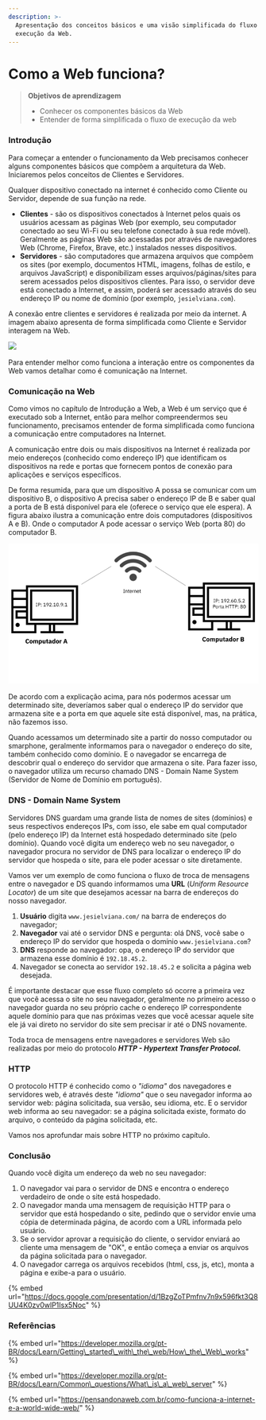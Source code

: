 ```yaml
---
description: >-
  Apresentação dos conceitos básicos e uma visão simplificada do fluxo de
  execução da Web.
---
```


# Como a Web funciona?

> **Objetivos de aprendizagem**
>
> * Conhecer os componentes básicos da Web
> * Entender de forma simplificada o fluxo de execução da web

### Introdução

Para começar a entender o funcionamento da Web precisamos conhecer alguns componentes básicos que compõem a arquitetura da Web. Iniciaremos pelos conceitos de Clientes e Servidores.

Qualquer dispositivo conectado na internet é conhecido como Cliente ou Servidor, depende de sua função na rede.

* **Clientes** - são os dispositivos conectados à Internet pelos quais os usuários acessam as páginas Web \(por exemplo, seu computador conectado ao seu Wi-Fi ou seu telefone conectado à sua rede móvel\). Geralmente as páginas Web são acessadas por através de navegadores Web \(Chrome, Firefox, Brave, etc.\) instalados nesses dispositivos.
* **Servidores** - são computadores que armazena arquivos que compõem os sites \(por exemplo, documentos HTML, imagens, folhas de estilo, e arquivos JavaScript\) e disponibilizam esses arquivos/páginas/sites para serem acessados pelos dispositivos clientes. Para isso, o servidor deve está conectado a Internet, e assim, poderá ser acessado através do seu endereço IP ou nome de domínio \(por exemplo, `jesielviana.com`\). 

A conexão entre clientes e servidores é realizada por meio da internet. A imagem abaixo apresenta de forma simplificada como Cliente e Servidor interagem na Web.

![](https://lh3.googleusercontent.com/OrHDa8WZjfLZtfm3O1SrqMcXAhSxYYRMCM1PqtBMaqH19u4PDTK-h9rfd8EJ_tMCaDqNtl4EPioskrvFq-oIMTSfWA_HlTd8WgVdPxnNJnazS2Om6y9rUw5ahmfk-vN9lmo0)

Para entender melhor como funciona a interação entre os componentes da Web vamos detalhar como é comunicação na Internet.

### Comunicação na Web

Como vimos no capítulo de Introdução a Web, a Web é um serviço que é executado sob a Internet, então para melhor compreendermos seu funcionamento,  precisamos entender de forma simplificada como funciona a comunicação entre computadores na Internet.

A comunicação entre dois ou mais dispositivos na Internet é realizada por meio endereços \(conhecido como endereço IP\) que identificam os dispositivos na rede e portas que fornecem pontos de conexão para aplicações e serviços específicos. 

De forma resumida, para que um dispositivo A possa se comunicar com um dispositivo B, o dispositivo A precisa saber o endereço IP de B e saber qual a porta de B está disponível para ele \(oferece o serviço que ele espera\). A figura abaixo ilustra a comunicação entre dois computadores \(dispositivos A e B\). Onde o computador A pode acessar o serviço Web \(porta 80\) do computador B. 

![Comunica&#xE7;&#xE3;o entre dois computadores via Internet](../.gitbook/assets/conexao-na-web.png)

De acordo com a explicação acima, para nós podermos acessar um determinado site, deveríamos saber qual o endereço IP do servidor que armazena site e a porta em que aquele site está disponível, mas, na prática, não fazemos isso.

Quando acessamos um determinado site a partir do nosso computador ou smarphone, geralmente informamos para o navegador o endereço do site, também conhecido como domínio. E o navegador se encarrega de descobrir qual o endereço do servidor que armazena o site. Para fazer isso, o navegador utiliza um recurso chamado DNS - Domain Name System \(Servidor de Nome de Domínio em português\).

### DNS - Domain Name System

Servidores DNS guardam uma grande lista de nomes de sites \(domínios\) e seus respectivos endereços IPs, com isso, ele sabe em qual computador \(pelo endereço IP\) da Internet está hospedado determinado site \(pelo domínio\).  Quando você digita um endereço web no seu navegador, o navegador procura no servidor de DNS para localizar o endereço IP do servidor que hospeda o site, para ele poder acessar o site diretamente.  

Vamos ver um exemplo de como funciona o fluxo de troca de mensagens entre o navegador e DS quando informamos uma **URL** \(_Uniform Resource Locator_\) de um site que desejamos acessar na barra de endereços do nosso navegador.

1. **Usuário** digita `www.jesielviana.com/` na barra de endereços do navegador; 
2. **Navegador** vai até o servidor DNS e pergunta:  olá DNS, você sabe o endereço IP do servidor que hospeda o domínio `www.jesielviana.com`?
3. **DNS** responde ao navegador: opa, o endereço IP do servidor que armazena esse domínio é `192.18.45.2`.
4. Navegador se conecta ao servidor `192.18.45.2` e solicita a página web desejada.

É importante destacar que esse fluxo completo só ocorre a primeira vez que você acessa o site no seu navegador, geralmente no primeiro acesso o navegador guarda no seu próprio cache o endereço IP correspondente aquele domínio para que nas próximas vezes que você acessar aquele site ele já vai direto no servidor do site sem precisar ir até o DNS novamente. 

Toda troca de mensagens entre navegadores e servidores Web são realizadas por meio do protocolo _**HTTP - Hypertext Transfer Protocol.**_ 

### HTTP

O protocolo HTTP é conhecido como o _"idioma"_ dos navegadores e servidores web, é através deste _"idioma"_ que o seu navegador informa ao servidor web: página solicitada, sua versão, seu idioma, etc. E o servidor web informa ao seu navegador: se a página solicitada existe, formato do arquivo, o conteúdo da página solicitada, etc.

Vamos nos aprofundar mais sobre HTTP no próximo capítulo. 

### Conclusão

Quando você digita um endereço da web no seu navegador:

1. O navegador vai para o servidor de DNS e encontra o endereço verdadeiro de onde o site está hospedado.
2. O navegador manda uma mensagem de requisição HTTP para o servidor que está hospedando o site, pedindo que o servidor envie uma cópia de determinada página, de acordo com a URL informada pelo usuário.
3. Se o servidor aprovar a requisição do cliente, o servidor enviará ao cliente uma mensagem de "OK",  e então começa a enviar os arquivos da página solicitada para o navegador.
4. O navegador carrega os arquivos recebidos \(html, css, js, etc\), monta a página e exibe-a para o usuário.

{% embed url="https://docs.google.com/presentation/d/1BzgZoTPmfnv7n9x596fkt3Q8UU4K0zv0wlP1Isx5Noc" %}

### Referências 

{% embed url="https://developer.mozilla.org/pt-BR/docs/Learn/Getting\_started\_with\_the\_web/How\_the\_Web\_works" %}

{% embed url="https://developer.mozilla.org/pt-BR/docs/Learn/Common\_questions/What\_is\_a\_web\_server" %}

{% embed url="https://pensandonaweb.com.br/como-funciona-a-internet-e-a-world-wide-web/" %}



